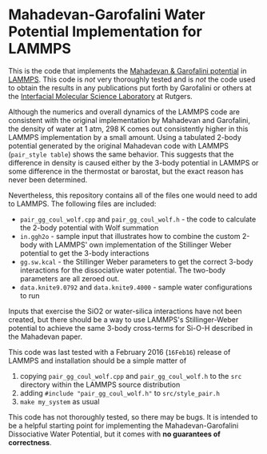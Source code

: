 Mahadevan-Garofalini Water Potential Implementation for LAMMPS
================================================================================

This is the code that implements the [Mahadevan & Garofalini potential][1] in
[LAMMPS][2].  This code is _not_ very thoroughly tested and is _not_ the code
used to obtain the results in any publications put forth by Garofalini or others
at the [Interfacial Molecular Science Laboratory][3] at Rutgers.  

Although the numerics and overall dynamics of the LAMMPS code are consistent
with the original implementation by Mahadevan and Garofalini, the density of
water at 1 atm, 298 K comes out consistently higher in this LAMMPS
implementation by a small amount.  Using a tabulated 2-body potential generated
by the original Mahadevan code with LAMMPS (`pair_style table`) shows the same
behavior.  This suggests that the difference in density is caused either by the
3-body potential in LAMMPS or some difference in the thermostat or barostat,
but the exact reason has never been determined.

Nevertheless, this repository contains all of the files one would need to add
to LAMMPS.  The following files are included:

* `pair_gg_coul_wolf.cpp` and `pair_gg_coul_wolf.h` - the code to calculate the
  2-body potential with Wolf summation
* `in.ggh2o` - sample input that illustrates how to combine the custom 2-body
  with LAMMPS' own implementation of the Stillinger Weber potential to get the
  3-body interactions
* `gg.sw.kcal` - the Stillinger Weber parameters to get the correct 3-body
  interactions for the dissociative water potential.  The two-body parameters
  are all zeroed out.
* `data.knite9.0792` and `data.knite9.4000` - sample water configurations to run

Inputs that exercise the SiO2 or water-silica interactions have not been created,
but there should be a way to use LAMMPS's Stillinger-Weber potential to achieve
the same 3-body cross-terms for Si-O-H described in the Mahadevan paper.

This code was last tested with a February 2016 (`16Feb16`) release of LAMMPS and
installation should be a simple matter of

1. copying `pair_gg_coul_wolf.cpp` and `pair_gg_coul_wolf.h` to the `src`
   directory within the LAMMPS source distribution
2. adding `#include "pair_gg_coul_wolf.h"` to `src/style_pair.h`
3. `make my_system` as usual

This code has not thoroughly tested, so there may be bugs.  It is intended to be
a helpful starting point for implementing the Mahadevan-Garofalini Dissociative
Water Potential, but it comes with **no guarantees of correctness**.

[1]: http://dx.doi.org/10.1021/jp072530o
[2]: http://lammps.sandia.gov
[3]: http://glass.rutgers.edu
